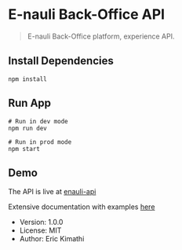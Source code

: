 # E-nauli Back-Office API

> E-nauli Back-Office platform, experience API.

## Install Dependencies

```
npm install
```

## Run App

```
# Run in dev mode
npm run dev

# Run in prod mode
npm start
```

## Demo

The API is live at [enauli-api](https://e-nauli-experience-api.vercel.app/)

Extensive documentation with examples [here](https://e-nauli-experience-api.vercel.app/)

- Version: 1.0.0
- License: MIT
- Author: Eric Kimathi
